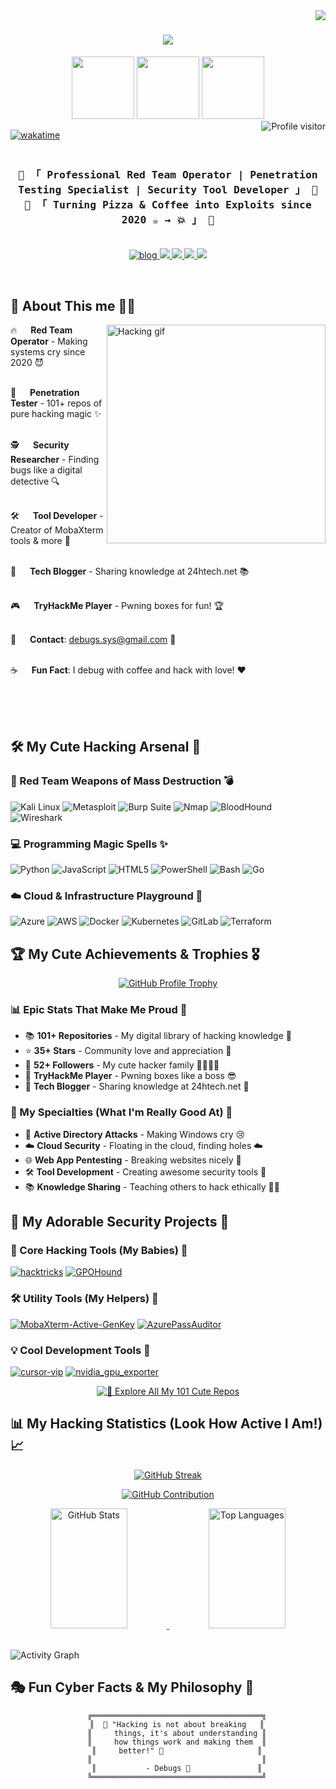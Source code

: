 <img align="right" src="https://img.shields.io/github/followers/bibo318?style=social">

<h1 align="center">
  <a href="https://git.io/typing-svg">
    <img src="https://readme-typing-svg.herokuapp.com/?lines=🎭+Welcome+to+Debugs'+Lair!;🔥+Red+Team+Specialist;🎯+Penetration+Testing+Expert;💀+Ethical+Hacker;🚀+Security+Researcher;💻+Tool+Developer!&center=true&size=30&color=FF0000&width=600&height=70">
  </a>
</h1>

<div align="center">
  <img src="https://media.giphy.com/media/M9gbBd9nbDrOTu1Mqx/giphy.gif" width="100"/>
  <img src="https://media.giphy.com/media/du3J3cXyzhj75IOgvA/giphy.gif" width="100"/>
  <img src="https://media.giphy.com/media/M9gbBd9nbDrOTu1Mqx/giphy.gif" width="100"/>
</div>

<a href="https://komarev.com/ghpvc/?username=bibo318">
  <img align="right" src="https://komarev.com/ghpvc/?username=bibo318&label=🕵️+Hackers+Visited&color=red&style=flat" alt="Profile visitor" />
</a>

[![wakatime](https://wakatime.com/badge/user/018d1a6d-165a-4e0e-bd5d-48a6e9326772.svg)](https://wakatime.com/@bibo318)

<h3 align="center">
  <samp>
    <br>
    🎪 「 Professional Red Team Operator | Penetration Testing Specialist | Security Tool Developer 」 🎪
    <br>
    🍕 「 Turning Pizza & Coffee into Exploits since 2020 ☕ → 💥 」 🍕
    <br>
    <br>
  </samp>
</h3>

<p align="center">
  <a href="https://24htech.net/" target="blank">
    <img src="https://img.shields.io/badge/🌐_Tech_Blog-FF6B6B?style=for-the-badge&logo=blogger&logoColor=white" alt="blog" />
  </a>
  <a href="https://tryhackme.com/p/bibo318" target="_blank">
    <img src="https://img.shields.io/badge/🎯_TryHackMe-212C42?style=for-the-badge&logo=tryhackme&logoColor=white" />
  </a>
  <a href="https://mobaxterm.vercel.app/" target="_blank">
    <img src="https://img.shields.io/badge/🛠️_MobaXterm_Tool-4CAF50?style=for-the-badge&logo=terminal&logoColor=white" />
  </a>
  <a href="https://twitter.com/INHNGCDNG5" target="_blank">
    <img src="https://img.shields.io/badge/🐦_Twitter-1DA1F2?style=for-the-badge&logo=twitter&logoColor=white" />
  </a>
  <a href="https://t.me/debugs0" target="_blank">
    <img src="https://img.shields.io/badge/💬_Telegram-2CA5E0?style=for-the-badge&logo=telegram&logoColor=white" />
  </a>
</p>

<br />

## 🎯 About This me 🐱‍💻

<p>
  <img align="right" width="350" src="https://media.giphy.com/media/qgQUggAC3Pfv687qPC/giphy.gif" alt="Hacking gif" />
  
  🔥 &emsp; **Red Team Operator** - Making systems cry since 2020 😈<br/><br/>
  
  🎪 &emsp; **Penetration Tester** - 101+ repos of pure hacking magic ✨<br/><br/>
  
  🕵️ &emsp; **Security Researcher** - Finding bugs like a digital detective 🔍<br/><br/>
  
  🛠️ &emsp; **Tool Developer** - Creator of MobaXterm tools & more 🚀<br/><br/>
  
  📝 &emsp; **Tech Blogger** - Sharing knowledge at 24htech.net 📚<br/><br/>
  
  🎮 &emsp; **TryHackMe Player** - Pwning boxes for fun! 🏆<br/><br/>
  
  📧 &emsp; **Contact**: debugs.sys@gmail.com 💌<br/><br/>
  
  ☕ &emsp; **Fun Fact**: I debug with coffee and hack with love! ❤️
</p>

<br/><br/><br/>

## 🛠️ My Cute Hacking Arsenal 🎀

### 🔴 Red Team Weapons of Mass Destruction 💣
<p>
  <img alt="Kali Linux" src="https://img.shields.io/badge/🐉_Kali_Linux-557C94?style=for-the-badge&logo=kali-linux&logoColor=white" />
  <img alt="Metasploit" src="https://img.shields.io/badge/🚀_Metasploit-2596CD?style=for-the-badge&logo=metasploit&logoColor=white" />
  <img alt="Burp Suite" src="https://img.shields.io/badge/🔥_Burp_Suite-FF6633?style=for-the-badge&logo=burp-suite&logoColor=white" />
  <img alt="Nmap" src="https://img.shields.io/badge/🎯_Nmap-4682B4?style=for-the-badge&logo=nmap&logoColor=white" />
  <img alt="BloodHound" src="https://img.shields.io/badge/🩸_BloodHound-DC143C?style=for-the-badge&logo=neo4j&logoColor=white" />
  <img alt="Wireshark" src="https://img.shields.io/badge/🦈_Wireshark-1679A7?style=for-the-badge&logo=wireshark&logoColor=white" />
</p>

### 💻 Programming Magic Spells ✨
<p>
  <img alt="Python" src="https://img.shields.io/badge/🐍_Python-FFD43B?style=for-the-badge&logo=python&logoColor=blue" />
  <img alt="JavaScript" src="https://img.shields.io/badge/⚡_JavaScript-323330?style=for-the-badge&logo=javascript&logoColor=F7DF1E" />
  <img alt="HTML5" src="https://img.shields.io/badge/🌐_HTML5-E34F26?style=for-the-badge&logo=html5&logoColor=white" />
  <img alt="PowerShell" src="https://img.shields.io/badge/💙_PowerShell-5391FE?style=for-the-badge&logo=powershell&logoColor=white" />
  <img alt="Bash" src="https://img.shields.io/badge/🐚_Bash-4EAA25?style=for-the-badge&logo=gnu-bash&logoColor=white" />
  <img alt="Go" src="https://img.shields.io/badge/🚀_Go-00ADD8?style=for-the-badge&logo=go&logoColor=white" />
</p>

### ☁️ Cloud & Infrastructure Playground 🎡
<p>
  <img alt="Azure" src="https://img.shields.io/badge/☁️_Azure-0078D4?style=for-the-badge&logo=microsoft-azure&logoColor=white" />
  <img alt="AWS" src="https://img.shields.io/badge/🌩️_AWS-FF9900?style=for-the-badge&logo=amazonaws&logoColor=white" />
  <img alt="Docker" src="https://img.shields.io/badge/🐳_Docker-2CA5E0?style=for-the-badge&logo=docker&logoColor=white" />
  <img alt="Kubernetes" src="https://img.shields.io/badge/⚓_Kubernetes-326ce5.svg?&style=for-the-badge&logo=kubernetes&logoColor=white" />
  <img alt="GitLab" src="https://img.shields.io/badge/🦊_GitLab-330F63?style=for-the-badge&logo=gitlab&logoColor=white" />
  <img alt="Terraform" src="https://img.shields.io/badge/🏗️_Terraform-7B42BC?style=for-the-badge&logo=terraform&logoColor=white" />
</p>

## 🏆 My Cute Achievements & Trophies 🎖️

<div align="center">

[![GitHub Profile Trophy](https://github-profile-trophy.vercel.app/?username=bibo318&theme=darkhub&no-frame=true&margin-w=15&row=2)](https://github.com/ryo-ma/github-profile-trophy)

</div>

### 📊 Epic Stats That Make Me Proud 🥺
- 📚 **101+ Repositories** - My digital library of hacking knowledge 📖
- ⭐ **35+ Stars** - Community love and appreciation 💖
- 🤝 **52+ Followers** - My cute hacker family 👨‍👩‍👧‍👦
- 🎯 **TryHackMe Player** - Pwning boxes like a boss 😎
- 📝 **Tech Blogger** - Sharing knowledge at 24htech.net 🌟

### 🎪 My Specialties (What I'm Really Good At) 🌈
- 🎯 **Active Directory Attacks** - Making Windows cry 😢
- ☁️ **Cloud Security** - Floating in the cloud, finding holes ☁️
- 🌐 **Web App Pentesting** - Breaking websites nicely 🔨
- 🛠️ **Tool Development** - Creating awesome security tools 🎨
- 📚 **Knowledge Sharing** - Teaching others to hack ethically 👨‍🏫

## 🚀 My Adorable Security Projects 🎀

### 🎯 Core Hacking Tools (My Babies) 👶

[![hacktricks](https://github-readme-stats.vercel.app/api/pin/?username=bibo318&repo=hacktricks&border_color=FF69B4&bg_color=0D1117&title_color=FF69B4&text_color=8B949E&icon_color=FF1493)](https://github.com/bibo318/hacktricks)
[![GPOHound](https://github-readme-stats.vercel.app/api/pin/?username=bibo318&repo=GPOHound&border_color=FF69B4&bg_color=0D1117&title_color=FF69B4&text_color=8B949E&icon_color=FF1493)](https://github.com/bibo318/GPOHound)

### 🛠️ Utility Tools (My Helpers) 🤖

[![MobaXterm-Active-GenKey](https://github-readme-stats.vercel.app/api/pin/?username=bibo318&repo=MobaXterm-Active-GenKey&border_color=FF69B4&bg_color=0D1117&title_color=FF69B4&text_color=8B949E&icon_color=FF1493)](https://github.com/bibo318/MobaXterm-Active-GenKey)
[![AzurePassAuditor](https://github-readme-stats.vercel.app/api/pin/?username=bibo318&repo=AzurePassAuditor&border_color=FF69B4&bg_color=0D1117&title_color=FF69B4&text_color=8B949E&icon_color=FF1493)](https://github.com/bibo318/AzurePassAuditor)

### 💡 Cool Development Tools 🎨

[![cursor-vip](https://github-readme-stats.vercel.app/api/pin/?username=bibo318&repo=cursor-vip&border_color=FF69B4&bg_color=0D1117&title_color=FF69B4&text_color=8B949E&icon_color=FF1493)](https://github.com/bibo318/cursor-vip)
[![nvidia_gpu_exporter](https://github-readme-stats.vercel.app/api/pin/?username=bibo318&repo=nvidia_gpu_exporter&border_color=FF69B4&bg_color=0D1117&title_color=FF69B4&text_color=8B949E&icon_color=FF1493)](https://github.com/bibo318/nvidia_gpu_exporter)

<p align="center">
  <a href="https://github.com/bibo318?tab=repositories" target="_blank">
    <img alt="🎀 Explore All My 101 Cute Repos" title="All Repositories" src="https://img.shields.io/badge/-🎀_Explore_All_My_101_Cute_Repos-FF69B4?style=for-the-badge&logo=github&logoColor=white"/>
  </a>
</p>

## 📊 My Hacking Statistics (Look How Active I Am!) 📈

<p align="center">
  <a href="https://github.com/bibo318">
    <img src="https://github-readme-streak-stats.herokuapp.com/?user=bibo318&theme=radical&border=FF69B4&background=0D1117&stroke=FF69B4&ring=FF1493&fire=FF0000&currStreakLabel=FF69B4" alt="GitHub Streak"/>
  </a>
</p>

<p align="center">
  <a href="https://github.com/bibo318">
    <img src="https://github-profile-summary-cards.vercel.app/api/cards/profile-details?username=bibo318&theme=radical" alt="GitHub Contribution"/>
  </a>
</p>

<div align="center">
  <a href="https://github.com/bibo318">
    <img alt="GitHub Stats" src="https://denvercoder1-github-readme-stats.vercel.app/api?username=bibo318&show_icons=true&count_private=true&theme=radical&border_color=FF69B4&bg_color=0D1117&title_color=FF69B4&icon_color=FF1493" height="192px" width="49.5%"/>
  </a>
  <a href="https://github.com/bibo318">
    <img alt="Top Languages" src="https://denvercoder1-github-readme-stats.vercel.app/api/top-langs/?username=bibo318&langs_count=8&layout=compact&theme=radical&border_color=FF69B4&bg_color=0D1117&title_color=FF69B4&icon_color=FF1493" height="192px" width="49.5%"/>
  </a>
</div>

<br/>

![Activity Graph](https://github-readme-activity-graph.vercel.app/graph?username=bibo318&custom_title=🎀%20Debugs's%20Cute%20Hacking%20Activity%20Graph%20🎀&bg_color=0D1117&color=FF69B4&line=FF1493&point=FF0000&area_color=FF69B4&title_color=FF69B4&area=true)

## 🎭 Fun Cyber Facts & My Philosophy 🌸

<div align="center">

```ascii
    ╔══════════════════════════════════════╗
    ║  🎀 "Hacking is not about breaking   ║
    ║     things, it's about understanding ║
    ║     how things work and making them  ║
    ║     better!" 🌈                     ║
    ║                                      ║
    ║           - Debugs 💖               ║
    ╚══════════════════════════════════════╝
